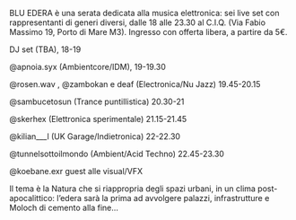 BLU EDERA è una serata dedicata alla musica elettronica: sei live set con rappresentanti di generi diversi, dalle 18 alle 23.30 al C.I.Q. (Via Fabio Massimo 19, Porto di Mare M3). 
Ingresso con offerta libera, a partire da 5€. 

DJ set (TBA), 18-19

@apnoia.syx (Ambientcore/IDM), 19-19.30

@rosen.wav , @zambokan e deaf (Electronica/Nu Jazz) 19.45-20.15

@sambucetosun (Trance puntillistica) 20.30-21

@skerhex (Elettronica sperimentale) 21.15-21.45

@kilian___l (UK Garage/Indietronica) 22-22.30

@tunnelsottoilmondo (Ambient/Acid Techno) 22.45-23.30

@koebane.exr guest alle visual/VFX

Il tema è la Natura che si riappropria degli spazi urbani, in un clima post-apocalittico: l’edera sarà la prima ad avvolgere palazzi, infrastrutture e Moloch di cemento alla fine…